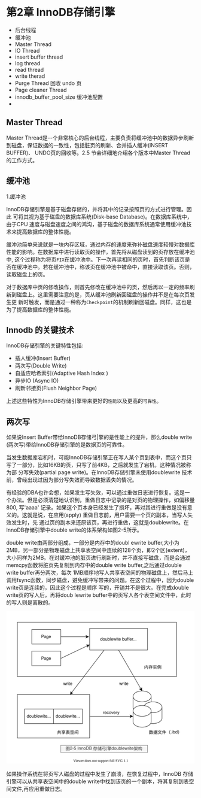 # 第2章 InnoDB存储引擎

- 后台线程
- 缓冲池
- Master Thread
- IO Thread
- insert buffer thread
- log thread
- read thread
- write therad
- Purge Thread 回收 undo 页
- Page cleaner Thread
- innodb_buffer_pool_size 缓冲池配置
- 

## Master Thread

Master Thread是--个非常核心的后台线程，主要负责将缓冲池中的数据异步刷新
到磁盘，保证数据的一致性，包括脏页的刷新、合并插人缓冲(INSERT BUFFER)、
UNDO页的回收等。2.5 节会详细地介绍各个版本中Master Thread的工作方式。

## 缓冲池

1.缓冲池

InnoDB存储引擎是基于磁盘存储的，并将其中的记录按照页的方式进行管理。因此
可将其视为基于磁盘的数据库系统(Disk-base Database)。在数据库系统中，由于CPU
速度与磁盘速度之间的鸿沟，基于磁盘的数据库系统通常使用缓冲池技术来提高数据库的整体性能。

缓冲池简单来说就是一块内存区域，通过内存的速度来弥补磁盘速度较慢对数据库性能的影响。在数据库中进行读取页的操作，首先将从磁盘读到的页存放在缓冲池中,
这个过程称为将页`FIX`在缓冲池中。下一次再读相同的页时，首先判断该页是否在缓冲池中。若在缓冲池中，称该页在缓冲池中被命中，直接读取该页。否则，读取磁盘上的页。

对于数据库中页的修改操作，则首先修改在缓冲池中的页，然后再以一定的频率刷新到磁盘上。这里需要注意的是，页从缓冲池刷新回磁盘的操作并不是在每次页发生更
新时触发，而是通过一种称为`Checkpoint`的机制刷新回磁盘。同样，这也是为了提高数据库的整体性能。

## Innodb 的关键技术

InnoDB存储引擎的关键特性包括:

- 插人缓冲(Insert Buffer)
- 两次写(Double Write)
- 自适应哈希索引(Adaptive Hash Index )
- 异步IO (Async IO)
- 刷新邻接页(Flush Neighbor Page)

上述这些特性为InnoDB存储引擎带来更好的`性能`以及更高的`可靠性`。


## 两次写

如果说Insert Buffer带给InnoDB存储弓|擎的是性能上的提升，那么double write (两次写)带给InnoDB存储引擎的是数据页的可靠性。

当发生数据库宕机时，可能InnoDB存储引擎正在写人某个页到表中，而这个页只写了一部分，比如16KB的页，只写了前4KB，之后就发生了宕机，这种情况被称为部
分写失效(partial page write)。在InnoDB存储引擎未使用doublewrite 技术前，曾经出现过因为部分写失效而导致数据丢失的情况。

有经验的DBA也许会想，如果发生写失效，可以通过重做日志进行恢复。这是一个办法。但是必须清楚地认识到，重做日志中记录的是对页的物理操作，如偏移量800,
写'aaaa' 记录。如果这个页本身已经发生了损坏，再对其进行重做是没有意义的。这就是说，在应用(apply) 重做日志前，用户需要一个页的副本，当写人失效发生时，先
通过页的副本来还原该页，再进行重做，这就是doublewrite。在InnoDB存储引擎中double write的体系架构如图2-5所示。

double write由两部分组成，一部分是内存中的doubl ewrite buffer,大小为2MB，另一部分是物理磁盘上共享表空间中连续的128个页，即2个区(extent)，大小同样为2MB。在对缓冲池的脏页进行刷新时，并不直接写磁盘，而是会通过memcpy函数将脏页先复制到内存中的double write buffer,之后通过double write buffer再分两次，每次
1MB顺序地写人共享表空间的物理磁盘上，然后马上调用fsync函数，同步磁盘，避免缓冲写带来的问题。在这个过程中，因为double write页是连续的，因此这个过程是顺序
写的，开销并不是很大。在完成double write页的写人后，再将doub lewrite buffer中的页写人各个表空间文件中，此时的写人则是离散的。

![mysql-innodb-chapter-02-05.drawio.svg](./images/mysql-innodb-chapter-02-05.drawio.svg)

如果操作系统在将页写人磁盘的过程中发生了崩溃，在恢复过程中，InnoDB 存储引擎可以从共享表空间中的double write中找到该页的一个副本，将其复制到表空间文件,再应用重做日志。